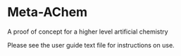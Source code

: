 # Meta-AChem
A proof of concept for a higher level artificial chemistry

Please see the user guide text file for instructions on use.

